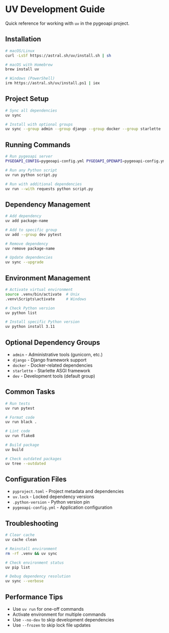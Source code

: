 # UV Development Guide

Quick reference for working with `uv` in the pygeoapi project.

## Installation

```bash
# macOS/Linux
curl -LsSf https://astral.sh/uv/install.sh | sh

# macOS with Homebrew
brew install uv

# Windows (PowerShell)
irm https://astral.sh/uv/install.ps1 | iex
```

## Project Setup

```bash
# Sync all dependencies
uv sync

# Install with optional groups
uv sync --group admin --group django --group docker --group starlette
```

## Running Commands

```bash
# Run pygeoapi server
PYGEOAPI_CONFIG=pygeoapi-config.yml PYGEOAPI_OPENAPI=pygeoapi-config.yml uv run pygeoapi serve

# Run any Python script
uv run python script.py

# Run with additional dependencies
uv run --with requests python script.py
```

## Dependency Management

```bash
# Add dependency
uv add package-name

# Add to specific group
uv add --group dev pytest

# Remove dependency
uv remove package-name

# Update dependencies
uv sync --upgrade
```

## Environment Management

```bash
# Activate virtual environment
source .venv/bin/activate  # Unix
.venv\Scripts\activate     # Windows

# Check Python version
uv python list

# Install specific Python version
uv python install 3.11
```

## Optional Dependency Groups

- `admin` - Administrative tools (gunicorn, etc.)
- `django` - Django framework support
- `docker` - Docker-related dependencies
- `starlette` - Starlette ASGI framework
- `dev` - Development tools (default group)

## Common Tasks

```bash
# Run tests
uv run pytest

# Format code
uv run black .

# Lint code
uv run flake8

# Build package
uv build

# Check outdated packages
uv tree --outdated
```

## Configuration Files

- `pyproject.toml` - Project metadata and dependencies
- `uv.lock` - Locked dependency versions
- `.python-version` - Python version pin
- `pygeoapi-config.yml` - Application configuration

## Troubleshooting

```bash
# Clear cache
uv cache clean

# Reinstall environment
rm -rf .venv && uv sync

# Check environment status
uv pip list

# Debug dependency resolution
uv sync --verbose
```

## Performance Tips

- Use `uv run` for one-off commands
- Activate environment for multiple commands
- Use `--no-dev` to skip development dependencies
- Use `--frozen` to skip lock file updates